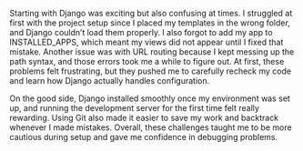 Starting with Django was exciting but also confusing at times. I struggled at first with the project setup since I placed my templates in the wrong folder, and Django couldn’t load them properly. I also forgot to add my app to INSTALLED_APPS, which meant my views did not appear until I fixed that mistake. Another issue was with URL routing because I kept messing up the path syntax, and those errors took me a while to figure out. At first, these problems felt frustrating, but they pushed me to carefully recheck my code and learn how Django actually handles configuration.

On the good side, Django installed smoothly once my environment was set up, and running the development server for the first time felt really rewarding. Using Git also made it easier to save my work and backtrack whenever I made mistakes. Overall, these challenges taught me to be more cautious during setup and gave me confidence in debugging problems.

